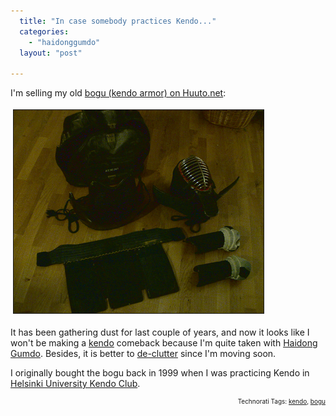 ```yaml
---
  title: "In case somebody practices Kendo..."
  categories: 
    - "haidonggumdo"
  layout: "post"

---
```

I'm selling my old <a href="http://www.huuto.net/fi/showitem.php3?itemid=52582730">bogu (kendo armor) on Huuto.net</a>:

<img src="/files/kendo-bogu-for-sale.jpg" height="325" width="400" border="1" hspace="4" vspace="4" alt="Kendo-Bogu-For-Sale" /><span style="font-size:0pt;">

</span>It has been gathering dust for last couple of years, and now it looks like I won't be making a <a href="http://en.wikipedia.org/wiki/Kendo">kendo</a> comeback because I'm quite taken with <a href="http://en.wikipedia.org/wiki/Haidong_Gumdo">Haidong Gumdo</a>. Besides, it is better to <a href="http://unclutterer.com/">de-clutter</a> since I'm moving soon.

I originally bought the bogu back in 1999 when I was practicing Kendo in <a href="http://www.helsinki.fi/jarj/kendo/index.shtml?lang=eng">Helsinki University Kendo Club</a>.

<p style="text-align:right;font-size:10px;">Technorati Tags: <a href="http://www.technorati.com/tag/kendo" rel="tag">kendo</a>, <a href="http://www.technorati.com/tag/bogu" rel="tag">bogu</a></p>